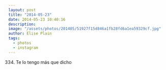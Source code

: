 ```yaml
---
layout: post
title: "2014-05-23"
date: 2014-05-23 10:40:16
description: 
image: "/assets/photos/201405/51927f15d846a1fb28fd6a1ea59329cf.jpg"
author: Elise Plain
tags: 
  - photos
  - instagram
---
```


334. Te lo tengo más que dicho
<p></p>
